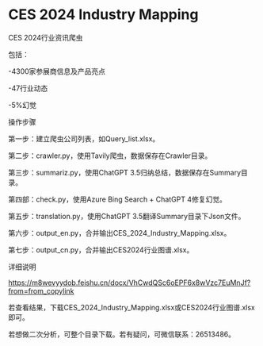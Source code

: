# CES 2024 Industry Mapping

CES 2024行业资讯爬虫

包括：

-4300家参展商信息及产品亮点

-47行业动态

-5%幻觉


操作步骤

第一步：建立爬虫公司列表，如Query_list.xlsx。

第二步：crawler.py，使用Tavily爬虫，数据保存在Crawler目录。

第三步：summariz.py，使用ChatGPT 3.5归纳总结，数据保存在Summary目录。

第四部：check.py，使用Azure Bing Search + ChatGPT 4修复幻觉。

第五步：translation.py，使用ChatGPT 3.5翻译Summary目录下Json文件。

第六步：output_en.py，合并输出CES_2024_Industry_Mapping.xlsx。

第七步：output_cn.py，合并输出CES2024行业图谱.xlsx。


详细说明

https://m8wevyydob.feishu.cn/docx/VhCwdQSc6oEPF6x8wVzc7EuMnJf?from=from_copylink


若查看结果，下载CES_2024_Industry_Mapping.xlsx或CES2024行业图谱.xlsx即可。

若想做二次分析，可整个目录下载。若有疑问，可微信联系：26513486。



